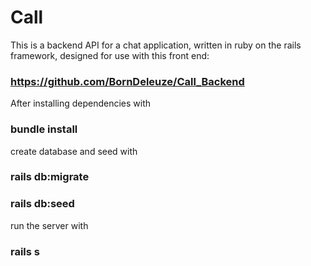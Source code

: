 # Call

This is a backend API for a chat application, written in ruby on the rails framework, designed for use with this front end:
### https://github.com/BornDeleuze/Call_Backend

After installing dependencies with 
### bundle install

create database and seed with 
### rails db:migrate
### rails db:seed

run the server with 
### rails s